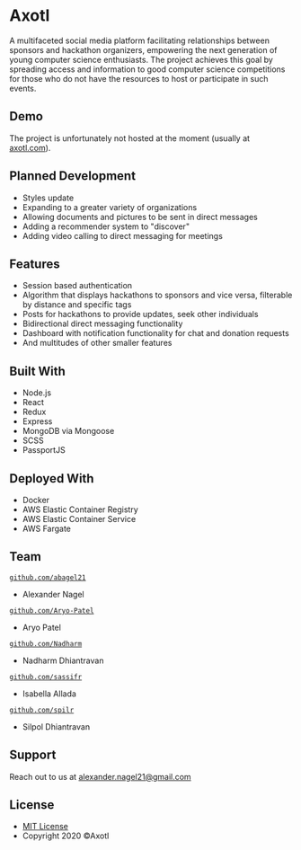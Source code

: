 # Axotl
A multifaceted social media platform facilitating relationships between sponsors and hackathon organizers, 
empowering the next generation of young computer science enthusiasts. The project achieves this goal by spreading access and information to good computer science competitions for those who do not have the resources to host or participate in such events.

## Demo
The project is unfortunately not hosted at the moment (usually at <a href='https://axotl.com'>axotl.com</a>).

## Planned Development
- Styles update
- Expanding to a greater variety of organizations
- Allowing documents and pictures to be sent in direct messages
- Adding a recommender system to "discover"
- Adding video calling to direct messaging for meetings

## Features
- Session based authentication
- Algorithm that displays hackathons to sponsors and vice versa, filterable by distance and specific tags
- Posts for hackathons to provide updates, seek other individuals
- Bidirectional direct messaging functionality
- Dashboard with notification functionality for chat and donation requests
- And multitudes of other smaller features

## Built With
- Node.js
- React
- Redux
- Express
- MongoDB via Mongoose
- SCSS
- PassportJS


## Deployed With
- Docker
- AWS Elastic Container Registry
- AWS Elastic Container Service
- AWS Fargate

## Team
<a href="http://github.com/abagel21?s=200" target="_blank">`github.com/abagel21`</a>
- Alexander Nagel

<a href="http://github.com/Aryo-Patel?s=200" target="_blank">`github.com/Aryo-Patel`</a>
- Aryo Patel

<a href="http://github.com/Nadharm?s=200" target="_blank">`github.com/Nadharm`</a>
- Nadharm Dhiantravan

<a href="http://github.com/sassifr?s=200" target="_blank">`github.com/sassifr`</a>
- Isabella Allada

<a href="http://github.com/spilr?s=200" target="_blank">`github.com/spilr`</a>
- Silpol Dhiantravan


## Support
Reach out to us at alexander.nagel21@gmail.com

## License
- [MIT License](https://opensource.org/licenses/mit-license.php)
- Copyright 2020 ©Axotl
